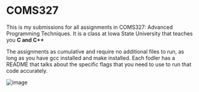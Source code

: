 # COMS327

This is my submissions for all assignments in COMS327: Advanced Programming Techniques. It is a class at Iowa State University that teaches you **C and C++**

The assignments as cumulative and require no additional files to run, as long as you have gcc installed and make installed. Each fodler has a README that talks about the specific flags that you need to use to run that code accurately. 

![image](https://user-images.githubusercontent.com/20872760/229017148-d660e393-4f94-4a2f-bf1e-07ea2ff978c3.png)
